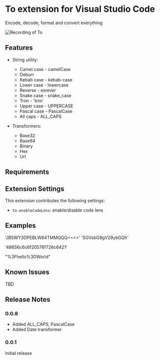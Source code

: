 # To extension for Visual Studio Code

Encode, decode, format and convert everything

![Recording of To](https://github.com/amih90/to/blob/master/docs/to.gif?raw=true)

## Features

* String utility:
  * Camel case - camelCase
  * Deburr
  * Kebab case - kebab-case
  * Lower case - lowercase
  * Reverse - esrever
  * Snake case - snake_case
  * Trim - 'trim'
  * Upper case - UPPERCASE
  * Pascal case - PascalCase
  * All caps - ALL_CAPS

* Transformers:
  * Base32
  * Base64
  * Binary
  * Hex
  * Url

## Requirements

## Extension Settings

This extension contributes the following settings:

* `to.enableCodeLens`: enable/disable code lens

## Examples

'JBSWY3DPEBLW64TMMQQQ====' 'SGVsbG8gV29ybGQh'

'48656c6c6f20576f726c6421'

"%3Fhello%3DWorld"



## Known Issues

TBD

## Release Notes

### 0.0.8
- Added ALL_CAPS, PascalCase
- Added Date transformer

### 0.0.1

Initial release
